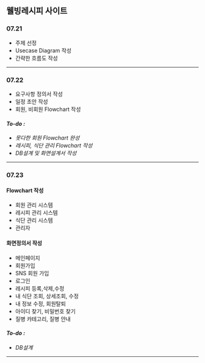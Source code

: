 ## 웰빙레시피 사이트

### 07.21 
- 주제 선정
- Usecase Diagram 작성
- 간략한 흐름도 작성
------
### 07.22 
- 요구사항 정의서 작성
- 일정 초안 작성 
- 회원, 비회원 Flowchart 작성 
#### _To-do :_ 
   - _못다한 회원 Flowchart 완성_ 
   - _레시피, 식단 관리 Flowchart 작성_
   - _DB설계 및 화면설계서 작성_
----
### 07.23
#### Flowchart 작성 
- 회원 관리 시스템
- 레시피 관리 시스템
- 식단 관리 시스템 
- 관리자 

#### 화면정의서 작성 
- 메인페이지 
- 회원가입
- SNS 회원 가입 
- 로그인
- 레시피 등록,삭제,수정
- 내 식단 조회, 상세조회, 수정 
- 내 정보 수정, 회원탈퇴
- 아이디 찾기, 비밀번호 찾기
- 질병 카테고리, 질병 안내

#### _To-do :_ 
   - _DB설계_
   
----
